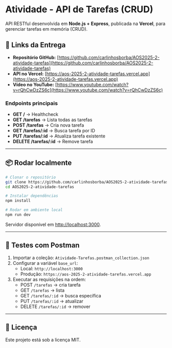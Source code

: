 # Atividade - API de Tarefas (CRUD)

API RESTful desenvolvida em **Node.js + Express**, publicada na **Vercel**, para gerenciar tarefas em memória (CRUD).

## 🚀 Links da Entrega
- **Repositório GitHub:** [https://github.com/carlinhosborba/AOS2025-2-atividade-tarefas](https://github.com/carlinhosborba/AOS2025-2-atividade-tarefas)
- **API no Vercel:** [https://aos-2025-2-atividade-tarefas.vercel.app](https://aos-2025-2-atividade-tarefas.vercel.app)
- **Vídeo no YouTube:** [https://www.youtube.com/watch?v=rQhCwDzZS6c](https://www.youtube.com/watch?v=rQhCwDzZS6c)

### Endpoints principais
- **GET /** → Healthcheck  
- **GET /tarefas** → Lista todas as tarefas  
- **POST /tarefas** → Cria nova tarefa  
- **GET /tarefas/:id** → Busca tarefa por ID  
- **PUT /tarefas/:id** → Atualiza tarefa existente  
- **DELETE /tarefas/:id** → Remove tarefa  

---

## 📦 Rodar localmente

```bash
# Clonar o repositório
git clone https://github.com/carlinhosborba/AOS2025-2-atividade-tarefas.git
cd AOS2025-2-atividade-tarefas

# Instalar dependências
npm install

# Rodar em ambiente local
npm run dev
```

Servidor disponível em [http://localhost:3000](http://localhost:3000).

---

## 🧪 Testes com Postman

1. Importar a coleção: `Atividade-Tarefas.postman_collection.json`  
2. Configurar a variável `base_url`:  
   - Local: `http://localhost:3000`  
   - Produção: `https://aos-2025-2-atividade-tarefas.vercel.app`  
3. Executar as requisições na ordem:  
   - POST `/tarefas` → cria tarefa  
   - GET `/tarefas` → lista  
   - GET `/tarefas/:id` → busca específica  
   - PUT `/tarefas/:id` → atualizar  
   - DELETE `/tarefas/:id` → remover  

---

## 📄 Licença
Este projeto está sob a licença MIT.
